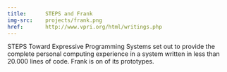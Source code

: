 ```yaml
---
title:      STEPS and Frank
img-src:    projects/frank.png
href:       http://www.vpri.org/html/writings.php
---
```

STEPS Toward Expressive Programming Systems set out to provide the complete personal computing experience in a system written in less than 20.000 lines of code. Frank is on of its prototypes.
